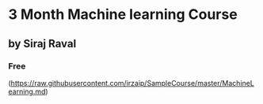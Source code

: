 # 3 Month Machine learning Course
## by Siraj Raval
### Free
(https://raw.githubusercontent.com/irzaip/SampleCourse/master/MachineLearning.md)

